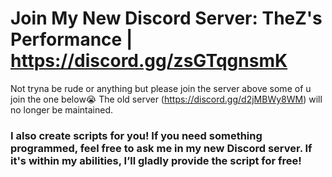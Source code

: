 # Join My New Discord Server: TheZ's Performance | https://discord.gg/zsGTqgnsmK

Not tryna be rude or anything but please join the server above some of u join the one below😭
The old server (https://discord.gg/d2jMBWy8WM) will no longer be maintained.

### **I also create scripts for you! If you need something programmed, feel free to ask me in my new Discord server. If it's within my abilities, I’ll gladly provide the script for free!**
